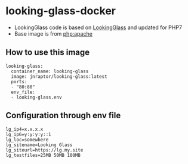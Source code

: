 # looking-glass-docker

- LookingGlass code is based on [LookingGlass](https://github.com/telephone/LookingGlass) and updated for PHP7 
- Base image is from [php:apache](https://hub.docker.com/_/php)

## How to use this image

```Docker-Compose
looking-glass:
  container_name: looking-glass
  image: jnraptor/looking-glass:latest
  ports:
  - "80:80"
  env_file:
  - looking-glass.env
```

## Configuration through env file

```
lg_ip4=x.x.x.x
lg_ip6=y:y:y:y::1
lg_loc=somewhere
lg_sitename=Looking Glass
lg_siteurl=https://lg.my.site
lg_testfiles=25MB 50MB 100MB
```
